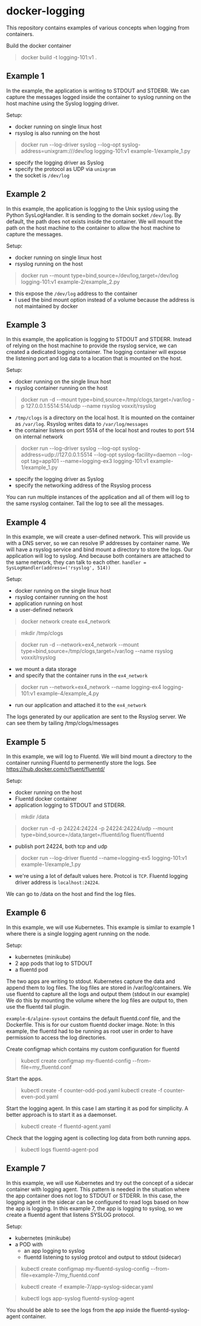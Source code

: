 # docker-logging

This repository contains examples of various concepts when logging from containers.

Build the docker container
> docker build -t logging-101:v1 .

## Example 1 ##

In the example, the application is writing to STDOUT and STDERR.
We can capture the messages logged inside the container to syslog running on the host machine using the Syslog logging driver. 

Setup:
- docker running on single linux host
- rsyslog is also running on the host

> docker run --log-driver syslog --log-opt syslog-address=unixgram:///dev/log logging-101:v1 example-1/example_1.py

- specify the logging driver as Syslog
- specify the protocol as UDP via `unixgram`
- the socket is `/dev/log`


## Example 2 ##

In this example, the application is logging to the Unix syslog using the Python SysLogHandler.
It is sending to the domain socket `/dev/log`. By default, the path does not exists inside the container. We will mount the path on the host machine to the container to allow the host machine to capture the messages.

Setup:
- docker running on single linux host
- rsyslog running on the host

> docker run --mount type=bind,source=/dev/log,target=/dev/log logging-101:v1 example-2/example_2.py

- this expose the `/dev/log` address to the container
- I used the bind mount option instead of a volume because the address is not maintained by docker


## Example 3 ##

In this example, the application is logging to STDOUT and STDERR.
Instead of relying on the host machine to provide the rsyslog service, we can created a dedicated logging container. 
The logging container will expose the listening port and log data to a location that is mounted on the host.

Setup:
- docker running on the single linux host
- rsyslog container running on the host

> docker run -d --mount type=bind,source=/tmp/clogs,target=/var/log -p 127.0.0.1:5514:514/udp  --name rsyslog voxxit/rsyslog

- `/tmp/clogs` is a directory on the local host. It is mounted on the container as `/var/log`. Rsyslog writes data to `/var/log/messages`
- the container listens on port 5514 of the local host and routes to port 514 on internal network

> docker run --log-driver syslog --log-opt syslog-address=udp://127.0.0.1:5514 --log-opt syslog-facility=daemon --log-opt tag=app101 --name=logging-ex3 logging-101:v1 example-1/example_1.py

- specify the logging driver as Syslog
- specify the networking address of the Rsyslog process

You can run multiple instances of the application and all of them will log to the same rsyslog container. Tail the log to see all the messages.


## Example 4 ##

In this example, we will create a user-defined network. This will provide us with a DNS server, so we can resolve IP addresses by container name.
We will have a rsyslog service and bind mount a directory to store the logs. Our application will log to syslog. And because both containers are attached to the same network, they can talk to each other. `handler = SysLogHandler(address=('rsyslog', 514))`


Setup:
- docker running on the single linux host
- rsyslog container running on the host
- application running on host
- a user-defined network

> docker network create ex4_network

> mkdir /tmp/clogs

> docker run -d --network=ex4_network --mount type=bind,source=/tmp/clogs,target=/var/log --name rsyslog voxxit/rsyslog

- we mount a data storage
- and specify that the container runs in the `ex4_network`

> docker run --network=ex4_network --name logging-ex4 logging-101:v1 example-4/example_4.py

- run our application and attached it to the `ex4_network`

The logs generated by our application are sent to the Rsyslog server. We can see them by tailing /tmp/clogs/messages


## Example 5 ##

In this example, we will log to Fluentd. We will bind mount a directory to the container running Fluentd to permenently store the logs. See https://hub.docker.com/r/fluent/fluentd/

Setup:
- docker running on the host
- Fluentd docker container
- application logging to STDOUT and STDERR.

> mkdir /data

> docker run -d -p 24224:24224 -p 24224:24224/udp --mount type=bind,source=/data,target=/fluentd/log fluent/fluentd

- publish port 24224, both tcp and udp

> docker run --log-driver fluentd --name=logging-ex5 logging-101:v1 example-1/example_1.py

- we're using a lot of default values here. Protcol is `TCP`. Fluentd logging driver address is `localhost:24224`.

We can go to /data on the host and find the log files.


## Example 6 ##

In this example, we will use Kubernetes. This example is similar to example 1 where there is a single logging agent running on the node.

Setup:
- kubernetes (minikube)
- 2 app pods that log to STDOUT
- a fluentd pod

The two apps are writing to stdout. Kubernetes capture the data and append them to log files. The log files are stored in /var/log/containers. We use fluentd to capture all the logs and output them (stdout in our example) We do this by mounting the volume where the log files are output to, then use the fluentd tail plugin.

`example-6/alpine-sysout` contains the default fluentd.conf file, and the Dockerfile. This is for our custom fluentd docker image. Note: In this example, the fluentd had to be running as root user in order to have permission to access the log directories.

Create configmap which contains my custom configuration for fluentd
> kubectl create configmap my-fluentd-config --from-file=my_fluentd.conf

Start the apps.
> kubectl create -f counter-odd-pod.yaml
> kubectl create -f counter-even-pod.yaml 

Start the logging agent. In this case I am starting it as pod for simplicity. A better approach is to start it as a daemonset.

> kubectl create -f fluentd-agent.yaml

Check that the logging agent is collecting log data from both running apps.

> kubectl logs fluentd-agent-pod


## Example 7 ##

In this example, we will use Kubernetes and try out the concept of a sidecar container with logging agent.
This pattern is needed in the situation where the app container does not log to STDOUT or STDERR. In this case, the logging agent in the sidecar can be configured to read logs based on how the app is logging. In this example 7, the app is logging to syslog, so we create a fluentd agent that listens SYSLOG protocol.

Setup:
- kubernetes (minikube)
- a POD with
	- an app logging to syslog
	- fluentd listening to syslog protcol and output to stdout (sidecar)

> kubectl create configmap my-fluentd-syslog-config --from-file=example-7/my_fluentd.conf

> kubectl create -f example-7/app-syslog-sidecar.yaml

> kubectl logs app-syslog fluentd-syslog-agent

You should be able to see the logs from the app inside the fluentd-syslog-agent container.

